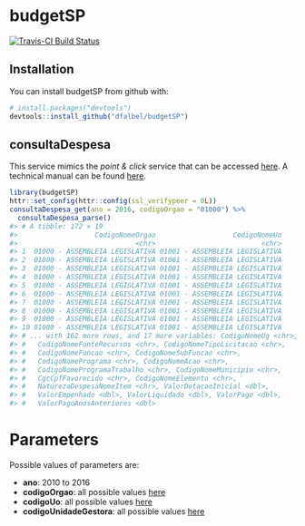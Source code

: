 
<!-- README.md is generated from README.Rmd. Please edit that file -->
budgetSP
========

[![Travis-CI Build Status](https://travis-ci.org/dfalbel/budgetSP.svg?branch=master)](https://travis-ci.org/dfalbel/budgetSP)

Installation
------------

You can install budgetSP from github with:

``` r
# install.packages("devtools")
devtools::install_github("dfalbel/budgetSP")
```

consultaDespesa
---------------

This service mimics the *point & click* service that can be accessed [here](https://www.fazenda.sp.gov.br/SigeoLei131/Paginas/FlexConsDespesa.aspx). A technical manual can be found [here](https://github.com/dfalbel/budgetSP/blob/master/inst/WebserviceTransparenciaManual.pdf).

``` r
library(budgetSP)
httr::set_config(httr::config(ssl_verifypeer = 0L))
consultaDespesa_get(ano = 2016, codigoOrgao = "01000") %>%
  consultaDespesa_parse()
#> # A tibble: 172 × 19
#>                   CodigoNomeOrgao                   CodigoNomeUo
#>                             <chr>                          <chr>
#> 1  01000 - ASSEMBLEIA LEGISLATIVA 01001 - ASSEMBLEIA LEGISLATIVA
#> 2  01000 - ASSEMBLEIA LEGISLATIVA 01001 - ASSEMBLEIA LEGISLATIVA
#> 3  01000 - ASSEMBLEIA LEGISLATIVA 01001 - ASSEMBLEIA LEGISLATIVA
#> 4  01000 - ASSEMBLEIA LEGISLATIVA 01001 - ASSEMBLEIA LEGISLATIVA
#> 5  01000 - ASSEMBLEIA LEGISLATIVA 01001 - ASSEMBLEIA LEGISLATIVA
#> 6  01000 - ASSEMBLEIA LEGISLATIVA 01001 - ASSEMBLEIA LEGISLATIVA
#> 7  01000 - ASSEMBLEIA LEGISLATIVA 01001 - ASSEMBLEIA LEGISLATIVA
#> 8  01000 - ASSEMBLEIA LEGISLATIVA 01001 - ASSEMBLEIA LEGISLATIVA
#> 9  01000 - ASSEMBLEIA LEGISLATIVA 01001 - ASSEMBLEIA LEGISLATIVA
#> 10 01000 - ASSEMBLEIA LEGISLATIVA 01001 - ASSEMBLEIA LEGISLATIVA
#> # ... with 162 more rows, and 17 more variables: CodigoNomeUg <chr>,
#> #   CodigoNomeFonteRecursos <chr>, CodigoNomeTipoLicitacao <chr>,
#> #   CodigoNomeFuncao <chr>, CodigoNomeSubFuncao <chr>,
#> #   CodigoNomePrograma <chr>, CodigoNomeAcao <chr>,
#> #   CodigoNomeProgramaTrabalho <chr>, CodigoNomeMunicipio <chr>,
#> #   CgcCpfFavorecido <chr>, CodigoNomeElemento <chr>,
#> #   NaturezaDespesaNomeItem <chr>, ValorDotacaoInicial <dbl>,
#> #   ValorEmpenhado <dbl>, ValorLiquidado <dbl>, ValorPago <dbl>,
#> #   ValorPagoAnosAnteriores <dbl>
```

Parameters
==========

Possible values of parameters are:

-   **ano**: 2010 to 2016
-   **codigoOrgao**: all possible values [here](https://github.com/dfalbel/budgetSP/blob/master/inst/codigoOrgao.csv)
-   **codigoUo**: all possible values [here](https://github.com/dfalbel/budgetSP/blob/master/inst/codigoUo.csv)
-   **codigoUnidadeGestora**: all possible values [here](https://github.com/dfalbel/budgetSP/blob/master/inst/codigoUnidadeGestora.csv)
